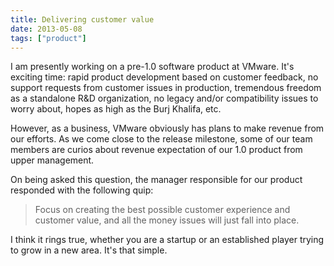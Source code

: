 ```yaml
---
title: Delivering customer value
date: 2013-05-08
tags: ["product"]
---
```


I am presently working on a pre-1.0 software product at VMware. It's exciting
time: rapid product development based on customer feedback, no support requests
from customer issues in production, tremendous freedom as a standalone R&D
organization, no legacy and/or compatibility issues to worry about, hopes as
high as the Burj Khalifa, etc.

However, as a business, VMware obviously has plans to make revenue from our
efforts. As we come close to the release milestone, some of our team members
are curios about revenue expectation of our 1.0 product from upper management.

On being asked this question, the manager responsible for our product responded
with the following quip:

> Focus on creating the best possible customer experience and customer value, and all the money issues will just fall into place.

I think it rings true, whether you are a startup or an established player
trying to grow in a new area. It's that simple.
